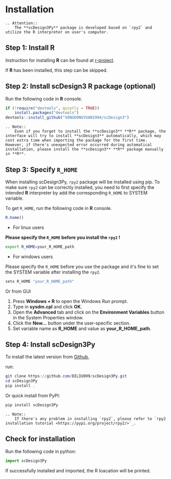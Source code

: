 # Installation

```{eval-rst}
.. Attention::
    The **scDesign3Py** package is developed based on `rpy2` and utilize the R interpreter on user's computer.
```

## Step 1: Install R

Instruction for installing **R** can be found at [r-project](https://www.r-project.org/).

If **R** has been installed, this step can be skipped.

## Step 2: Install scDesign3 R package (optional)

Run the following code in **R** console.

```r
if (!require("devtools", quietly = TRUE))
    install.packages("devtools")
devtools::install_github("SONGDONGYUAN1994/scDesign3")
```

```{eval-rst}
.. Note::
    Even if you forget to install the **scDesign3** **R** package, the interface will try to install **scDesign3** automatically, which may cost extra time when importing the package for the first time. However, if there's unexpected error occurred during automatical installation, please install the **scDesign3** **R** package manually in **R**.
```

## Step 3: Specify `R_HOME`

When installing scDesign3Py, `rpy2` package will be installed using pip. To make sure `rpy2` can be correctly installed, you need to first specify the intended **R** interpreter by add the corresponding `R_HOME` to SYSTEM variable.

To get `R_HOME`, run the following code in **R** console.

```r
R.home()
```

- For linux users

**Please specify the `R_HOME` before you install the `rpy2` !**

```bash
export R_HOME=your_R_HOME_path
```

- For windows users

Please specify the `R_HOME` before you use the package and it's fine to set the SYSTEM variable after installing the `rpy2`.

```powershell
setx R_HOME "your_R_HOME_path"
```

Or from GUI

1. Press **Windows + R** to open the Windows Run prompt.
2. Type in **sysdm.cpl** and click **OK**.
3. Open the **Advanced** tab and click on the **Environment Variables** button in the System Properties window.
4. Click the **New…** button under the user-specific section.
5. Set variable name as **R_HOME** and value as **your_R_HOME_path**.

## Step 4: Install scDesign3Py

To install the latest version from [Github](https://github.com/DILIU899/scDesign3Py),

run:

```powershell
git clone https://github.com/DILIU899/scDesign3Py.git
cd scDesign3Py
pip install .
```

Or quick install from PyPI:

```powershell
pip install scDesign3Py
```

```{eval-rst}
.. Note::
    If there's any problem in installing `rpy2`, please refer to `rpy2 installation tutorial <https://pypi.org/project/rpy2/>`_.
```

## Check for installation

Run the following code in python:

```python
import scDesign3Py
```

If successfully installed and imported, the R loacation will be printed.
